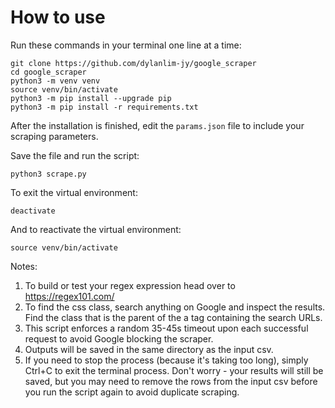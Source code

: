 # How to use

Run these commands in your terminal one line at a time:

```
git clone https://github.com/dylanlim-jy/google_scraper
cd google_scraper
python3 -m venv venv
source venv/bin/activate
python3 -m pip install --upgrade pip
python3 -m pip install -r requirements.txt
```

After the installation is finished, edit the `params.json` file to include your scraping parameters.

Save the file and run the script:

```
python3 scrape.py
```

To exit the virtual environment:

```
deactivate
```

And to reactivate the virtual environment:

```
source venv/bin/activate
```

Notes:
1. To build or test your regex expression head over to https://regex101.com/
2. To find the css class, search anything on Google and inspect the results. Find the class that is the parent of the a tag containing the search URLs.
3. This script enforces a random 35-45s timeout upon each successful request to avoid Google blocking the scraper.
4. Outputs will be saved in the same directory as the input csv.
5. If you need to stop the process (because it's taking too long), simply Ctrl+C to exit the terminal process. Don't worry - your results will still be saved, but you may need to remove the rows from the input csv before you run the script again to avoid duplicate scraping.
